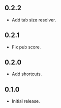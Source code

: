## 0.2.2

* Add tab size resolver.

## 0.2.1

* Fix pub score.

## 0.2.0

* Add shortcuts.

## 0.1.0

* Initial release.
